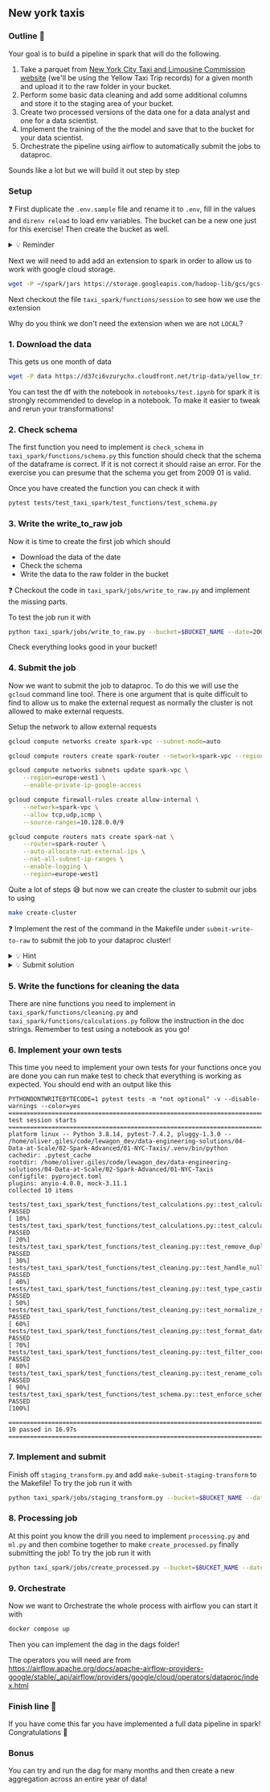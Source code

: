 ## New york taxis

### Outline 🎯

Your goal is to build a pipeline in spark that will do the following.

1. Take a parquet from [New York City Taxi and Limousine Commission website](https://www.nyc.gov/site/tlc/about/tlc-trip-record-data.page) (we'll be using the Yellow Taxi Trip records) for a given month and upload it to the raw folder in your bucket.
2. Perform some basic data cleaning and add some additional columns and store it to the staging area of your bucket.
3. Create two processed versions of the data one for a data analyst and one for a data scientist.
4. Implement the training of the the model and save that to the bucket for your data scientist.
5. Orchestrate the pipeline using airflow to automatically submit the jobs to dataproc.

Sounds like a lot but we will build it out step by step

### Setup

❓ First duplicate the `.env.sample` file and rename it to `.env`, fill in the values and `direnv reload` to load env
variables. The bucket can be a new one just for this exercise! Then create the bucket as well.

<details>
<summary markdown='span'>💡 Reminder</summary>
To create new bucket:

```bash
gsutil mb -l eu gs://$BUCKET_NAME
```

</details>

Next we will need to add add an extension to spark in order to allow us to work with google cloud storage.

```bash
wget -P ~/spark/jars https://storage.googleapis.com/hadoop-lib/gcs/gcs-connector-hadoop3-latest.jar
```

Next checkout the file `taxi_spark/functions/session` to see how we use the extension

Why do you think we don't need the extension when we are not `LOCAL`?

### 1. Download the data

This gets us one month of data

```bash
wget -P data https://d37ci6vzurychx.cloudfront.net/trip-data/yellow_tripdata_2009-01.parquet
```

You can test the df with the notebook in `notebooks/test.ipynb` for spark it is strongly recommended to develop in a
notebook. To make it easier to tweak and rerun your transformations!

### 2. Check schema

The first function you need to implement is `check_schema` in `taxi_spark/functions/schema.py` this function should
check that the schema of the dataframe is correct. If it is not correct it should raise an error. For the exercise you
can presume that the schema you get from 2009 01 is valid.

Once you have created the function you can check it with

```bash
pytest tests/test_taxi_spark/test_functions/test_schema.py
```

### 3. Write the write_to_raw job

Now it is time to create the first job which should

- Download the data of the date
- Check the schema
- Write the data to the raw folder in the bucket

❓ Checkout the code in `taxi_spark/jobs/write_to_raw.py` and implement the missing parts.

To test the job run it with

```bash
python taxi_spark/jobs/write_to_raw.py --bucket=$BUCKET_NAME --date=2009-01
```

Check everything looks good in your bucket!

### 4. Submit the job

Now we want to submit the job to dataproc. To do this we will use the `gcloud` command line tool. There is one argument
that is quite difficult to find to allow us to make the external request as normally the cluster is not allowed to make
external requests.

Setup the network to allow external requests

```bash
gcloud compute networks create spark-vpc --subnet-mode=auto
```

```bash
gcloud compute routers create spark-router --network=spark-vpc --region=europe-west1
```

```bash
gcloud compute networks subnets update spark-vpc \
    --region=europe-west1 \
    --enable-private-ip-google-access
```

```bash
gcloud compute firewall-rules create allow-internal \
    --network=spark-vpc \
    --allow tcp,udp,icmp \
    --source-ranges=10.128.0.0/9
```

```bash
gcloud compute routers nats create spark-nat \
    --router=spark-router \
    --auto-allocate-nat-external-ips \
    --nat-all-subnet-ip-ranges \
    --enable-logging \
    --region=europe-west1
```

Quite a lot of steps 😅 but now we can create the cluster to submit our jobs to  using

```bash
make create-cluster
```

❓ Implement the rest of the command in the Makefile under `submit-write-to-raw` to submit the job to your dataproc cluster!

<details>
<summary markdown='span'>💡 Hint</summary>

Think about how to get your files from local to available in a bucket

</details>

<details>
<summary markdown='span'>💡 Submit solution</summary>

```bash
submit-write-to-raw:
	$(eval WHEEL_NAME=$(shell poetry build -f wheel --no-ansi 2>&1 | awk '/Built/ {print $$3}'))
	gsutil cp "dist/$(WHEEL_NAME)" "gs://$(BUCKET_NAME)/python/$(WHEEL_NAME)"
	gcloud dataproc jobs submit pyspark \
		--cluster=$(CLUSTER_NAME) \
		--project=$(PROJECT_ID) \
		--region=europe-west1 \
		--py-files="gs://$(BUCKET_NAME)/python/$(WHEEL_NAME)" \
		taxi_spark/jobs/write_to_raw.py -- "--date=2009-01" "--bucket=$(BUCKET_NAME)"
```


</details>


### 5. Write the functions for cleaning the data

There are nine functions you need to implement in `taxi_spark/functions/cleaning.py`
and `taxi_spark/functions/calculations.py` follow the instruction in the doc strings. Remember to test using a notebook
as you go!

### 6. Implement your own tests

This time you need to implement your own tests for your functions once you are done you can run make test to check that
everything is working as expected. You should end with an output like this

```
PYTHONDONTWRITEBYTECODE=1 pytest tests -m "not optional" -v --disable-warnings --color=yes
================================================================================================================================================================================================================================================= test session starts ==================================================================================================================================================================================================================================================
platform linux -- Python 3.8.14, pytest-7.4.2, pluggy-1.3.0 -- /home/oliver.giles/code/lewagon_dev/data-engineering-solutions/04-Data-at-Scale/02-Spark-Advanced/01-NYC-Taxis/.venv/bin/python
cachedir: .pytest_cache
rootdir: /home/oliver.giles/code/lewagon_dev/data-engineering-solutions/04-Data-at-Scale/02-Spark-Advanced/01-NYC-Taxis
configfile: pyproject.toml
plugins: anyio-4.0.0, mock-3.11.1
collected 10 items

tests/test_taxi_spark/test_functions/test_calculations.py::test_calculate_trip_duration PASSED                                                                                                                                                                                                                                                                                                                                                                                                                   [ 10%]
tests/test_taxi_spark/test_functions/test_calculations.py::test_calculate_haversine_distance PASSED                                                                                                                                                                                                                                                                                                                                                                                                              [ 20%]
tests/test_taxi_spark/test_functions/test_cleaning.py::test_remove_duplicates PASSED                                                                                                                                                                                                                                                                                                                                                                                                                             [ 30%]
tests/test_taxi_spark/test_functions/test_cleaning.py::test_handle_nulls PASSED                                                                                                                                                                                                                                                                                                                                                                                                                                  [ 40%]
tests/test_taxi_spark/test_functions/test_cleaning.py::test_type_casting PASSED                                                                                                                                                                                                                                                                                                                                                                                                                                  [ 50%]
tests/test_taxi_spark/test_functions/test_cleaning.py::test_normalize_strings PASSED                                                                                                                                                                                                                                                                                                                                                                                                                             [ 60%]
tests/test_taxi_spark/test_functions/test_cleaning.py::test_format_dates PASSED                                                                                                                                                                                                                                                                                                                                                                                                                                  [ 70%]
tests/test_taxi_spark/test_functions/test_cleaning.py::test_filter_coordinates PASSED                                                                                                                                                                                                                                                                                                                                                                                                                            [ 80%]
tests/test_taxi_spark/test_functions/test_cleaning.py::test_rename_columns PASSED                                                                                                                                                                                                                                                                                                                                                                                                                                [ 90%]
tests/test_taxi_spark/test_functions/test_schema.py::test_enforce_schema PASSED                                                                                                                                                                                                                                                                                                                                                                                                                                  [100%]

================================================================================================================================================================================================================================================= 10 passed in 16.97s ==================================================================================================================================================================================================================================================

```

### 7. Implement and submit

Finish off `staging_transform.py` and add `make-submit-staging-transform` to the Makefile!
To try the job run it with

```bash
python taxi_spark/jobs/staging_transform.py --bucket=$BUCKET_NAME --date=2009-01
```

### 8. Processing job

At this point you know the drill you need to implement `processing.py` and `ml.py` and then combine together to
make `create_processed.py` finally submitting the job!
To try the job run it with

```bash
python taxi_spark/jobs/create_processed.py --bucket=$BUCKET_NAME --date=2009-01
```

### 9. Orchestrate

Now we want to Orchestrate the whole process with airflow you can start it with

```bash
docker compose up
```

Then you can implement the dag in the dags folder!

The operators you will need
are from https://airflow.apache.org/docs/apache-airflow-providers-google/stable/_api/airflow/providers/google/cloud/operators/dataproc/index.html


### Finish line 🏁

If you have come this far you have implemented a full data pipeline in spark! Congratulations 🎉

### Bonus

You can try and run the dag for many months and then create a new aggregation across an entire year of data!
